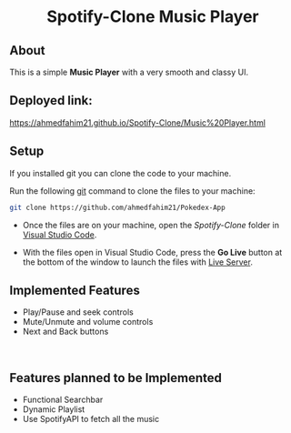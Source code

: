 
<h1 align="center"> Spotify-Clone Music Player </h1> 


## About

<p>This is a simple <b>Music Player</b> with a very smooth and classy UI.</p>


## Deployed link: 
https://ahmedfahim21.github.io/Spotify-Clone/Music%20Player.html


## Setup

If you installed git you can clone the code to your machine.

Run the following [git](https://git-scm.com/downloads) command to clone the files to your machine:

```bash
git clone https://github.com/ahmedfahim21/Pokedex-App
```

- Once the files are on your machine, open the _Spotify-Clone_ folder in [Visual Studio Code](https://code.visualstudio.com/).

- With the files open in Visual Studio Code, press the **Go Live** button at the bottom of the window to launch the files with [Live Server](https://marketplace.visualstudio.com/items?itemName=ritwickdey.LiveServer).

<h2>Implemented Features</h2>
<ul>
    <li>Play/Pause and seek controls</li>
    <li>Mute/Unmute and volume controls</li>
    <li>Next and Back buttons</li>
</ul>

<br/>

<h2>Features planned to be Implemented</h2>
<ul>
    <li>Functional Searchbar</li>
    <li>Dynamic Playlist</li>
    <li>Use SpotifyAPI to fetch all the music</li>
</ul>

